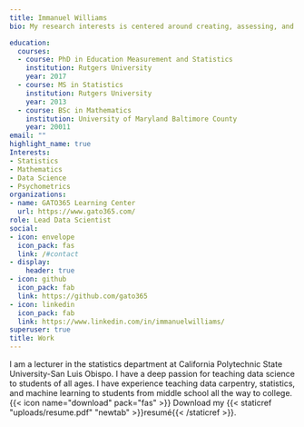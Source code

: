 ```yaml
---
title: Immanuel Williams
bio: My research interests is centered around creating, assessing, and evaluating students learning experiences in statistics, mathematics, computer science and data science.

education:
  courses:
  - course: PhD in Education Measurement and Statistics
    institution: Rutgers University
    year: 2017
  - course: MS in Statistics
    institution: Rutgers University
    year: 2013
  - course: BSc in Mathematics 
    institution: University of Maryland Baltimore County
    year: 20011
email: ""
highlight_name: true
Interests:
- Statistics
- Mathematics
- Data Science
- Psychometrics
organizations:
- name: GATO365 Learning Center
  url: https://www.gato365.com/
role: Lead Data Scientist 
social:
- icon: envelope
  icon_pack: fas
  link: /#contact
- display:
    header: true
- icon: github
  icon_pack: fab
  link: https://github.com/gato365
- icon: linkedin
  icon_pack: fab
  link: https://www.linkedin.com/in/immanuelwilliams/
superuser: true
title: Work
---
```


I am a lecturer in the statistics department at California Polytechnic State University-San Luis Obispo. I have a deep passion for teaching data science to students of all ages. I have experience teaching data carpentry, statistics, and machine learning to students from middle school all the way to college.
{{< icon name="download" pack="fas" >}} Download my {{< staticref "uploads/resume.pdf" "newtab" >}}resumé{{< /staticref >}}.
